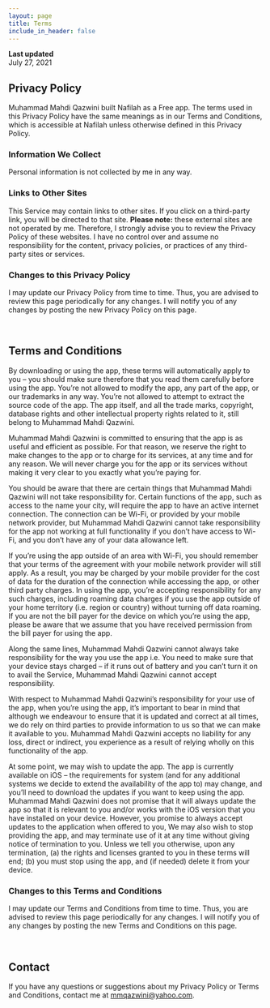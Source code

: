 ```yaml
---
layout: page
title: Terms
include_in_header: false
---
```


**Last updated**  
July 27, 2021

## Privacy Policy
Muhammad Mahdi Qazwini built Nafilah as a Free app. The terms used in this Privacy Policy have the same meanings as in our Terms and Conditions, which is accessible at Nafilah unless otherwise defined in this Privacy Policy.

<!--**Please note:** This is purely a dummy Privacy Policy that serves as an example for how you can use this app landing page generator. Please replace the contents with your own privacy policy.-->

### Information We Collect
Personal information is not collected by me in any way.

### Links to Other Sites
This Service may contain links to other sites. If you click on a third-party link, you will be directed to that site. **Please note:** these external sites are not operated by me. Therefore, I strongly advise you to review the Privacy Policy of these websites. I have no control over and assume no responsibility for the content, privacy policies, or practices of any third-party sites or services.

### Changes to this Privacy Policy 
I may update our Privacy Policy from time to time. Thus, you are advised to review this page periodically for any changes. I will notify you of any changes by posting the new Privacy Policy on this page.

<br>

## Terms and Conditions

By downloading or using the app, these terms will automatically apply to you – you should make sure therefore that you read them carefully before using the app. You’re not allowed to modify the app, any part of the app, or our trademarks in any way. You’re not allowed to attempt to extract the source code of the app. The app itself, and all the trade marks, copyright, database rights and other intellectual property rights related to it, still belong to Muhammad Mahdi Qazwini.

Muhammad Mahdi Qazwini is committed to ensuring that the app is as useful and efficient as possible. For that reason, we reserve the right to make changes to the app or to charge for its services, at any time and for any reason. We will never charge you for the app or its services without making it very clear to you exactly what you’re paying for.

You should be aware that there are certain things that Muhammad Mahdi Qazwini will not take responsibility for. Certain functions of the app, such as access to the name your city, will require the app to have an active internet connection. The connection can be Wi-Fi, or provided by your mobile network provider, but Muhammad Mahdi Qazwini cannot take responsibility for the app not working at full functionality if you don’t have access to Wi-Fi, and you don’t have any of your data allowance left.

If you’re using the app outside of an area with Wi-Fi, you should remember that your terms of the agreement with your mobile network provider will still apply. As a result, you may be charged by your mobile provider for the cost of data for the duration of the connection while accessing the app, or other third party charges. In using the app, you’re accepting responsibility for any such charges, including roaming data charges if you use the app outside of your home territory (i.e. region or country) without turning off data roaming. If you are not the bill payer for the device on which you’re using the app, please be aware that we assume that you have received permission from the bill payer for using the app.

Along the same lines, Muhammad Mahdi Qazwini cannot always take responsibility for the way you use the app i.e. You need to make sure that your device stays charged – if it runs out of battery and you can’t turn it on to avail the Service, Muhammad Mahdi Qazwini cannot accept responsibility.

With respect to Muhammad Mahdi Qazwini’s responsibility for your use of the app, when you’re using the app, it’s important to bear in mind that although we endeavour to ensure that it is updated and correct at all times, we do rely on third parties to provide information to us so that we can make it available to you. Muhammad Mahdi Qazwini accepts no liability for any loss, direct or indirect, you experience as a result of relying wholly on this functionality of the app.

At some point, we may wish to update the app. The app is currently available on iOS – the requirements for system (and for any additional systems we decide to extend the availability of the app to) may change, and you’ll need to download the updates if you want to keep using the app. Muhammad Mahdi Qazwini does not promise that it will always update the app so that it is relevant to you and/or works with the iOS version that you have installed on your device. However, you promise to always accept updates to the application when offered to you, We may also wish to stop providing the app, and may terminate use of it at any time without giving notice of termination to you. Unless we tell you otherwise, upon any termination, (a) the rights and licenses granted to you in these terms will end; (b) you must stop using the app, and (if needed) delete it from your device.

### Changes to this Terms and Conditions 
I may update our Terms and Conditions from time to time. Thus, you are advised to review this page periodically for any changes. I will notify you of any changes by posting the new Terms and Conditions on this page.

<br>

## Contact
If you have any questions or suggestions about my Privacy Policy or Terms and Conditions, contact me at <a href="mailto:mmqazwini@yahoo.com">mmqazwini@yahoo.com<a>.
